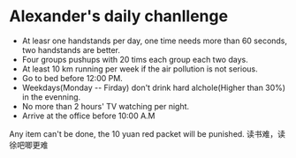 # Alexander's daily chanllenge #

- At leasr one handstands per day, one time needs more than 60 seconds, two handstands are better.
- Four groups pushups with 20 tims each group each two days.
- At least 10 km running per week if the air pollution is not serious.
- Go to bed before 12:00 PM.
- Weekdays(Monday -- Firday) don't drink hard alchole(Higher than 30%) in the evenning.
- No more than 2 hours' TV watching per night.
- Arrive at the office before 10:00 A.M

Any item can't be done, the 10 yuan red packet will be punished.
 读书难，读徐吧唧更难

